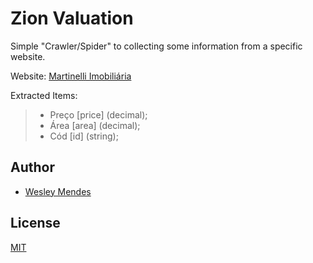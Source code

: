 # Zion Valuation

Simple "Crawler/Spider" to collecting some information from a specific website.

Website: [Martinelli Imobiliária](https://www.imoveismartinelli.com.br/pesquisa-de-imoveis/?locacao_venda=V&finalidade=0&dormitorio=0&garagem=0&vmi=&vma=)

Extracted Items:
> - Preço [price] (decimal);
> - Área [area] (decimal);
> - Cód [id] (string);

## Author

- [Wesley Mendes](https://github.com/WesGtoX)

## License

[MIT](LICENSE)